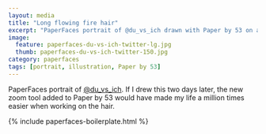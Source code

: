 ```yaml
---
layout: media
title: "Long flowing fire hair"
excerpt: "PaperFaces portrait of @du_vs_ich drawn with Paper by 53 on an iPad."
image: 
  feature: paperfaces-du-vs-ich-twitter-lg.jpg
  thumb: paperfaces-du-vs-ich-twitter-150.jpg
category: paperfaces
tags: [portrait, illustration, Paper by 53]
---
```


PaperFaces portrait of [@du_vs_ich](http://twitter.com/du_vs_ich). If I drew this two days later, the new zoom tool added to Paper by 53 would have made my life a million times easier when working on the hair.

{% include paperfaces-boilerplate.html %}